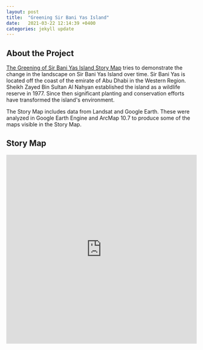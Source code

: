 ```yaml
---
layout: post
title:  "Greening Sir Bani Yas Island"
date:   2021-03-22 12:14:39 +0400
categories: jekyll update
---
```

## About the Project
[The Greening of Sir Bani Yas Island Story Map](https://storymaps.arcgis.com/stories/c501bebf16e742a5ad31e5d29c9ad4ea) tries to demonstrate the change in the landscape on Sir Bani Yas Island over time. Sir Bani Yas is located off the coast of the emirate of Abu Dhabi in the Western Region. Sheikh Zayed Bin Sultan Al Nahyan established the island as a wildlife reserve in 1977. Since then significant planting and conservation efforts have transformed the island's environment.

The Story Map includes data from Landsat and Google Earth. These were analyzed in Google Earth Engine and ArcMap 10.7 to produce some of the maps visible in the Story Map.

## Story Map
<iframe src="https://storymaps.arcgis.com/stories/c501bebf16e742a5ad31e5d29c9ad4ea" width="100%" height="500px" frameborder="0" allowfullscreen allow="geolocation"></iframe>
